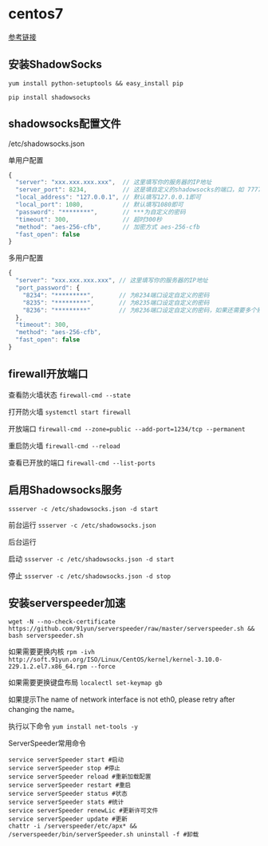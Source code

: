 # centos7

[参考链接](http://www.ailophy.com/2018/07/14/vpn/)

## 安装ShadowSocks
`yum install python-setuptools && easy_install pip`

`pip install shadowsocks`

## shadowsocks配置文件
/etc/shadowsocks.json

单用户配置
```javascript
{ 
  "server": "xxx.xxx.xxx.xxx",  // 这里填写你的服务器的IP地址
  "server_port": 8234,          // 这是填自定义的shadowsocks的端口，如 7777 或 8234等等，但要避免使用常用端口如：80，3306，3389，21，20等。
  "local_address": "127.0.0.1", // 默认填写127.0.0.1即可 
  "local_port": 1080,           // 默认填写1080即可 
  "password": "********",       // ***为自定义的密码
  "timeout": 300,               // 超时300秒
  "method": "aes-256-cfb",      // 加密方式 aes-256-cfb
  "fast_open": false 
}
```

多用户配置
```javascript
{ 
  "server": "xxx.xxx.xxx.xxx", // 这里填写你的服务器的IP地址
  "port_password": {
    "8234": "*********",       // 为8234端口设定自定义的密码
    "8235": "*********",       // 为8235端口设定自定义的密码
    "8236": "*********"        // 为8236端口设定自定义的密码，如果还需要多个账号，按此格式往下添加即可，但要保证最后一个账户后面没","切记！
  },
  "timeout": 300,
  "method": "aes-256-cfb",
  "fast_open": false
}
```

## firewall开放端口
查看防火墙状态
`firewall-cmd --state`

打开防火墙
`systemctl start firewall`

开放端口
`firewall-cmd --zone=public --add-port=1234/tcp --permanent`

重启防火墙
`firewall-cmd --reload`

查看已开放的端口
`firewall-cmd --list-ports`


## 启用Shadowsocks服务
`ssserver -c /etc/shadowsocks.json -d start`

前台运行
`ssserver -c /etc/shadowsocks.json`

后台运行

启动 `ssserver -c /etc/shadowsocks.json -d start`

停止 `ssserver -c /etc/shadowsocks.json -d stop`

## 安装serverspeeder加速
`wget -N --no-check-certificate https://github.com/91yun/serverspeeder/raw/master/serverspeeder.sh && bash serverspeeder.sh`

如果需要更换内核
`rpm -ivh http://soft.91yun.org/ISO/Linux/CentOS/kernel/kernel-3.10.0-229.1.2.el7.x86_64.rpm --force`

如果需要更换键盘布局
`localectl set-keymap gb`

如果提示The name of network interface is not eth0, please retry after changing the name。

执行以下命令
`yum install net-tools -y`

ServerSpeeder常用命令
```
service serverSpeeder start #启动
service serverSpeeder stop #停止
service serverSpeeder reload #重新加载配置
service serverSpeeder restart #重启
service serverSpeeder status #状态
service serverSpeeder stats #统计
service serverSpeeder renewLic #更新许可文件
service serverSpeeder update #更新
chattr -i /serverspeeder/etc/apx* && /serverspeeder/bin/serverSpeeder.sh uninstall -f #卸载
```

